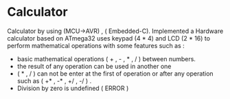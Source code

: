 # Calculator
Calculator by using (MCU->AVR) , ( Embedded-C).
Implemented a Hardware calculator based on ATmega32 uses keypad (4 * 4) and LCD (2 * 16) to perform mathematical operations with some features such as :

- basic mathematical operations ( + , - , * , / ) between numbers.
- the result of any operation can be used in another one 
- ( * , / ) can not be enter at the first of operation or after any operation such as ( +* , -* , +/ , -/ ) .
- Division by zero is undefined ( ERROR )
